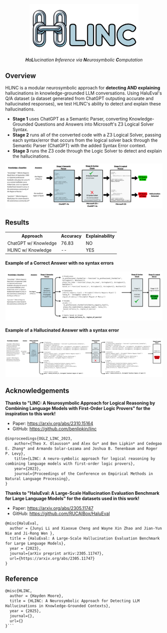<p align="center">
  <img src="data/logo.png" width="350" title="HLINC">
  <br>
  <i><b>H</b>a<b>L</b>lucination <b>I</b>nference via <b>N</b>eurosymbolic <b>C</b>omputation</i>
</p>



## Overview

HLINC is a modular neurosymbolic approach for <b>detecting AND explaining</b> hallucinations in knowledge-grounded LLM conversations. Using HaluEval's Q/A dataset (a dataset generated from ChatGPT outputing accurate and hallucinated responses), we test HLINC's ability to detect and explain these hallucinations.
	
- **Stage 1** uses ChatGPT as a Semantic Parser, converting Knowledge-Grounded Questions and Answers into Microsoft's Z3 Logical Solver Syntax. 
- **Stage 2** runs all of the converted code with a Z3 Logical Solver, passing each syntax/error that occurs from the logical solver back through the Semantic Parser (ChatGPT) with the added Syntax Error context.
- **Stage 3** runs the Z3 code through the Logic Solver to detect and explain the hallucinations.  

<p align="center">
  <img src="data/example_1.png" title="HLINC stages">
</p>

## Results

<!DOCTYPE html>
<html>
<head>

</head>
<body>


<table>
  <tr>
    <th>Approach</th>
    <th>Accuracy</th>
    <th>Explainability</th>
  </tr>
  <tr>
    <td>ChatGPT w/ Knowledge</td>
    <td>76.83</td>
    <td>NO</td>
  </tr>
  <tr>
    <td>HLINC w/ Knowledge</td>
    <td>--</td>
    <td>YES</td>
  </tr>
</table>

</body>
</html>

#### Example of a Correct Answer with no syntax errors
<p align="center">
  <img src="data/example_2.png" title="Example of the right answer with no syntax errors">
</p>

#### Example of a Hallucinated Answer with a syntax error
<p align="center">
  <img src="data/example_3.png" title="Example of the hallucinated answer with syntax errors">
</p>

## Acknowledgements
<b>Thanks to "LINC: A Neurosymbolic Approach for Logical Reasoning by Combining Language Models with First-Order Logic Provers" for the inspiration to this work!</b>
<br>
- Paper: https://arxiv.org/abs/2310.15164
- GitHub: https://github.com/benlipkin/linc
```
@inproceedings{OGLZ_LINC_2023,
	author={Theo X. Olausson* and Alex Gu* and Ben Lipkin* and Cedegao E. Zhang* and Armando Solar-Lezama and Joshua B. Tenenbaum and Roger P. Levy},
	title={LINC: A neuro-symbolic approach for logical reasoning by combining language models with first-order logic provers},
	year={2023},
	journal={Proceedings of the Conference on Empirical Methods in Natural Language Processing},
}
```
<b>Thanks to "HaluEval: A Large-Scale Hallucination Evaluation Benchmark for Large Language Models" for the datasets used in this work!</b>
<br>
- Paper: https://arxiv.org/abs/2305.11747
- GitHub: https://github.com/RUCAIBox/HaluEval
```
@misc{HaluEval,
  author = {Junyi Li and Xiaoxue Cheng and Wayne Xin Zhao and Jian-Yun Nie and Ji-Rong Wen },
  title = {HaluEval: A Large-Scale Hallucination Evaluation Benchmark for Large Language Models},
  year = {2023},
  journal={arXiv preprint arXiv:2305.11747},
  url={https://arxiv.org/abs/2305.11747}
}
```


## Reference
```
@misc{HLINC,
  author = {Hayden Moore},
  title = {HLINC: A Neurosymbolic Approach for Detecting LLM Hallucinations in Knowledge-Grounded Contexts},
  year = {2025},
  journal={},
  url={}
}```
